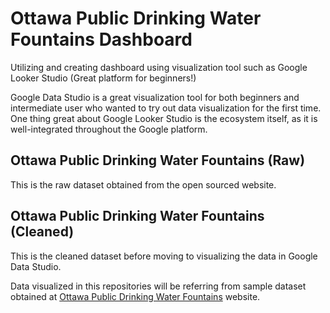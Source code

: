 # Ottawa Public Drinking Water Fountains Dashboard
Utilizing and creating dashboard using visualization tool such as Google Looker Studio (Great platform for beginners!)

Google Data Studio is a great visualization tool for both beginners and intermediate user who wanted to try out data visualization for the first time. 
One thing great about Google Looker Studio is the ecosystem itself, as it is well-integrated throughout the Google platform.

## Ottawa Public Drinking Water Fountains (Raw) 
This is the raw dataset obtained from the open sourced website. 

## Ottawa Public Drinking Water Fountains (Cleaned) 
This is the cleaned dataset before moving to visualizing the data in Google Data Studio.

Data visualized in this repositories will be referring from sample dataset obtained at [Ottawa Public Drinking Water Fountains](https://open.ottawa.ca/maps/public-drinking-water-fountains) website. 
